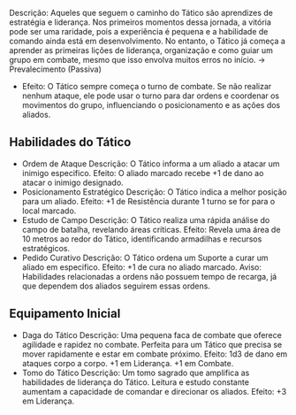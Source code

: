 Descrição:
Aqueles que seguem o caminho do Tático são aprendizes de estratégia e liderança. Nos primeiros momentos dessa jornada, a vitória pode ser uma raridade, pois a experiência é pequena e a habilidade de comando ainda está em desenvolvimento. No entanto, o Tático já começa a aprender as primeiras lições de liderança, organização e como guiar um grupo em combate, mesmo que isso envolva muitos erros no início.
-> Prevalecimento (Passiva)
- Efeito: O Tático sempre começa o turno de combate. Se não realizar nenhum ataque, ele pode usar o turno para dar ordens e coordenar os movimentos do grupo, influenciando o posicionamento e as ações dos aliados.
## Habilidades do Tático
- Ordem de Ataque
	Descrição: O Tático informa a um aliado a atacar um inimigo especifico.
	Efeito: O aliado marcado recebe +1 de dano ao atacar o inimigo designado.
- Posicionamento Estratégico
	Descrição: O Tático indica a melhor posição para um aliado.
	Efeito: +1 de Resistência durante 1 turno se for para o local marcado.
- Estudo de Campo
	Descrição: O Tático realiza uma rápida análise do campo de batalha, revelando áreas críticas.
	Efeito: Revela uma área de 10 metros ao redor do Tático, identificando armadilhas e recursos estratégicos.
- Pedido Curativo
	Descrição: O Tático ordena um Suporte a curar um aliado em especifico.
	Efeito: +1 de cura no aliado marcado.
Aviso: Habilidades relacionadas a ordens não possuem tempo de recarga, já que dependem dos aliados seguirem essas ordens.
## Equipamento Inicial
- Daga do Tático
	Descrição: Uma pequena faca de combate que oferece agilidade e rapidez no combate. Perfeita para um Tático que precisa se mover rapidamente e estar em combate próximo.
	Efeito: 1d3 de dano em ataques corpo a corpo. +1 em Liderança. +1 em Combate.
- Tomo do Tático
	Descrição: Um tomo sagrado que amplifica as habilidades de liderança do Tático. Leitura e estudo constante aumentam a capacidade de comandar e direcionar os aliados.
	Efeito: +3 em Liderança.
